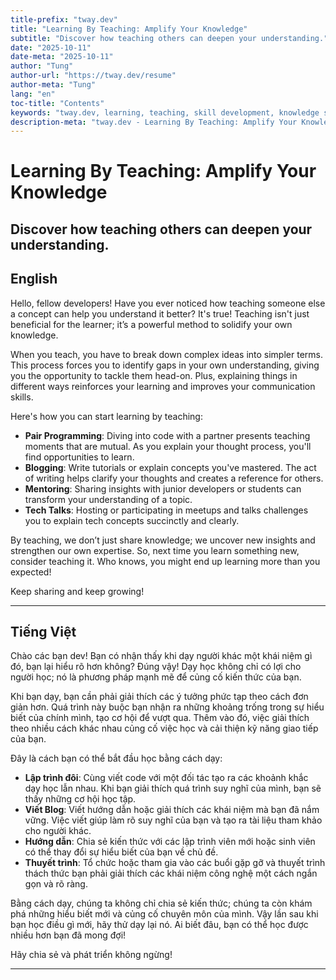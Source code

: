 ```yaml
---
title-prefix: "tway.dev"
title: "Learning By Teaching: Amplify Your Knowledge"
subtitle: "Discover how teaching others can deepen your understanding."
date: "2025-10-11"
date-meta: "2025-10-11"
author: "Tung"
author-url: "https://tway.dev/resume"
author-meta: "Tung"
lang: "en"
toc-title: "Contents"
keywords: "tway.dev, learning, teaching, skill development, knowledge sharing"
description-meta: "tway.dev - Learning By Teaching: Amplify Your Knowledge - Discover how teaching others can deepen your understanding."
---
```


# Learning By Teaching: Amplify Your Knowledge
## Discover how teaching others can deepen your understanding.

## English
Hello, fellow developers! Have you ever noticed how teaching someone else a concept can help you understand it better? It's true! Teaching isn't just beneficial for the learner; it’s a powerful method to solidify your own knowledge.

When you teach, you have to break down complex ideas into simpler terms. This process forces you to identify gaps in your own understanding, giving you the opportunity to tackle them head-on. Plus, explaining things in different ways reinforces your learning and improves your communication skills.

Here's how you can start learning by teaching:

- **Pair Programming**: Diving into code with a partner presents teaching moments that are mutual. As you explain your thought process, you'll find opportunities to learn.
- **Blogging**: Write tutorials or explain concepts you've mastered. The act of writing helps clarify your thoughts and creates a reference for others.
- **Mentoring**: Sharing insights with junior developers or students can transform your understanding of a topic.
- **Tech Talks**: Hosting or participating in meetups and talks challenges you to explain tech concepts succinctly and clearly.

By teaching, we don’t just share knowledge; we uncover new insights and strengthen our own expertise. So, next time you learn something new, consider teaching it. Who knows, you might end up learning more than you expected!

Keep sharing and keep growing!

---

## Tiếng Việt
Chào các bạn dev! Bạn có nhận thấy khi dạy người khác một khái niệm gì đó, bạn lại hiểu rõ hơn không? Đúng vậy! Dạy học không chỉ có lợi cho người học; nó là phương pháp mạnh mẽ để củng cố kiến thức của bạn.

Khi bạn dạy, bạn cần phải giải thích các ý tưởng phức tạp theo cách đơn giản hơn. Quá trình này buộc bạn nhận ra những khoảng trống trong sự hiểu biết của chính mình, tạo cơ hội để vượt qua. Thêm vào đó, việc giải thích theo nhiều cách khác nhau củng cố việc học và cải thiện kỹ năng giao tiếp của bạn.

Đây là cách bạn có thể bắt đầu học bằng cách dạy:

- **Lập trình đôi**: Cùng viết code với một đối tác tạo ra các khoảnh khắc dạy học lẫn nhau. Khi bạn giải thích quá trình suy nghĩ của mình, bạn sẽ thấy những cơ hội học tập.
- **Viết Blog**: Viết hướng dẫn hoặc giải thích các khái niệm mà bạn đã nắm vững. Việc viết giúp làm rõ suy nghĩ của bạn và tạo ra tài liệu tham khảo cho người khác.
- **Hướng dẫn**: Chia sẻ kiến thức với các lập trình viên mới hoặc sinh viên có thể thay đổi sự hiểu biết của bạn về chủ đề.
- **Thuyết trình**: Tổ chức hoặc tham gia vào các buổi gặp gỡ và thuyết trình thách thức bạn phải giải thích các khái niệm công nghệ một cách ngắn gọn và rõ ràng.

Bằng cách dạy, chúng ta không chỉ chia sẻ kiến thức; chúng ta còn khám phá những hiểu biết mới và củng cố chuyên môn của mình. Vậy lần sau khi bạn học điều gì mới, hãy thử dạy lại nó. Ai biết đâu, bạn có thể học được nhiều hơn bạn đã mong đợi!

Hãy chia sẻ và phát triển không ngừng!

---